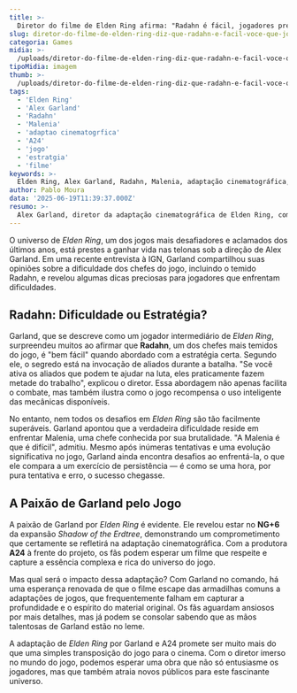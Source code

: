 ```yaml
---
title: >-
  Diretor do filme de Elden Ring afirma: "Radahn é fácil, jogadores precisam de estratégia"
slug: diretor-do-filme-de-elden-ring-diz-que-radahn-e-facil-voce-que-joga-errado
categoria: Games
midia: >-
  /uploads/diretor-do-filme-de-elden-ring-diz-que-radahn-e-facil-voce-que-joga-errado-thumb.webp
tipoMidia: imagem
thumb: >-
  /uploads/diretor-do-filme-de-elden-ring-diz-que-radahn-e-facil-voce-que-joga-errado-thumb.webp
tags:
  - 'Elden Ring'
  - 'Alex Garland'
  - 'Radahn'
  - 'Malenia'
  - 'adaptao cinematogrfica'
  - 'A24'
  - 'jogo'
  - 'estratgia'
  - 'filme'
keywords: >-
  Elden Ring, Alex Garland, Radahn, Malenia, adaptação cinematográfica, A24, jogo, estratégia, filme
author: Pablo Moura
data: '2025-06-19T11:39:37.000Z'
resumo: >-
  Alex Garland, diretor da adaptação cinematográfica de Elden Ring, comenta sobre a dificuldade dos chefes do jogo em entrevista à IGN, destacando que estratégias simples podem facilitar a batalha contra Radahn.
---
```


O universo de _Elden Ring_, um dos jogos mais desafiadores e aclamados dos últimos anos, está prestes a ganhar vida nas telonas sob a direção de Alex Garland. Em uma recente entrevista à IGN, Garland compartilhou suas opiniões sobre a dificuldade dos chefes do jogo, incluindo o temido Radahn, e revelou algumas dicas preciosas para jogadores que enfrentam dificuldades.

## Radahn: Dificuldade ou Estratégia?

Garland, que se descreve como um jogador intermediário de _Elden Ring_, surpreendeu muitos ao afirmar que **Radahn**, um dos chefes mais temidos do jogo, é "bem fácil" quando abordado com a estratégia certa. Segundo ele, o segredo está na invocação de aliados durante a batalha. "Se você ativa os aliados que podem te ajudar na luta, eles praticamente fazem metade do trabalho", explicou o diretor. Essa abordagem não apenas facilita o combate, mas também ilustra como o jogo recompensa o uso inteligente das mecânicas disponíveis.

No entanto, nem todos os desafios em _Elden Ring_ são tão facilmente superáveis. Garland apontou que a verdadeira dificuldade reside em enfrentar Malenia, uma chefe conhecida por sua brutalidade. "A Malenia é que é difícil", admitiu. Mesmo após inúmeras tentativas e uma evolução significativa no jogo, Garland ainda encontra desafios ao enfrentá-la, o que ele compara a um exercício de persistência — é como se uma hora, por pura tentativa e erro, o sucesso chegasse.

## A Paixão de Garland pelo Jogo

A paixão de Garland por _Elden Ring_ é evidente. Ele revelou estar no **NG+6** da expansão _Shadow of the Erdtree_, demonstrando um comprometimento que certamente se refletirá na adaptação cinematográfica. Com a produtora **A24** à frente do projeto, os fãs podem esperar um filme que respeite e capture a essência complexa e rica do universo do jogo.

Mas qual será o impacto dessa adaptação? Com Garland no comando, há uma esperança renovada de que o filme escape das armadilhas comuns a adaptações de jogos, que frequentemente falham em capturar a profundidade e o espírito do material original. Os fãs aguardam ansiosos por mais detalhes, mas já podem se consolar sabendo que as mãos talentosas de Garland estão no leme.

A adaptação de _Elden Ring_ por Garland e A24 promete ser muito mais do que uma simples transposição do jogo para o cinema. Com o diretor imerso no mundo do jogo, podemos esperar uma obra que não só entusiasme os jogadores, mas que também atraia novos públicos para este fascinante universo.